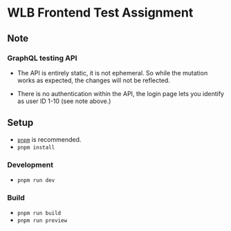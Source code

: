 # WLB Frontend Test Assignment

## Note

### GraphQL testing API

- The API is entirely static, it is not ephemeral. So while the
  mutation works as expected, the changes will not be reflected.

- There is no authentication within the API, the login page lets you identify
  as user ID 1-10 (see note above.)

## Setup

- [`pnpm`][pnpm-setup] is recommended.
- `pnpm install`

### Development

- `pnpm run dev`

### Build

- `pnpm run build`
- `pnpm run preview`


[pnpm-setup]: https://pnpm.io/installation
